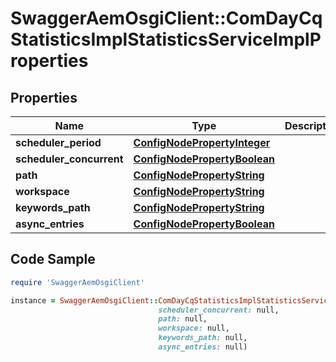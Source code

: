 # SwaggerAemOsgiClient::ComDayCqStatisticsImplStatisticsServiceImplProperties

## Properties

Name | Type | Description | Notes
------------ | ------------- | ------------- | -------------
**scheduler_period** | [**ConfigNodePropertyInteger**](ConfigNodePropertyInteger.md) |  | [optional] 
**scheduler_concurrent** | [**ConfigNodePropertyBoolean**](ConfigNodePropertyBoolean.md) |  | [optional] 
**path** | [**ConfigNodePropertyString**](ConfigNodePropertyString.md) |  | [optional] 
**workspace** | [**ConfigNodePropertyString**](ConfigNodePropertyString.md) |  | [optional] 
**keywords_path** | [**ConfigNodePropertyString**](ConfigNodePropertyString.md) |  | [optional] 
**async_entries** | [**ConfigNodePropertyBoolean**](ConfigNodePropertyBoolean.md) |  | [optional] 

## Code Sample

```ruby
require 'SwaggerAemOsgiClient'

instance = SwaggerAemOsgiClient::ComDayCqStatisticsImplStatisticsServiceImplProperties.new(scheduler_period: null,
                                 scheduler_concurrent: null,
                                 path: null,
                                 workspace: null,
                                 keywords_path: null,
                                 async_entries: null)
```



